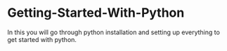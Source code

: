 # Getting-Started-With-Python

In this you will go through python installation and setting up everything to get started with python.